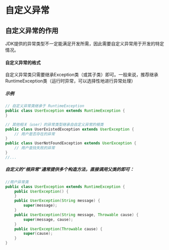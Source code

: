 # 自定义异常

## 自定义异常的作用

JDK提供的异常类型不一定能满足开发所需，因此需要自定义异常用于开发的特定情况。

#### 自定义异常的格式

自定义异常类只需要继承Exception类（或其子类）即可。一般来说，推荐继承RuntimeException类（运行时异常，可以选择性地进行异常处理）

##### 示例

```java
// 自定义异常类继承于 RuntimeException
public class UserException extends RuntimeException {
}

// 其他相关（user）的异常类型继承自自定义异常的根类
public class UserExistedException extends UserException {
    // 用户是否存在的异常
}
public class UserNotFoundException extends UserException {
    // 用户查找失败的异常
}
//...
```

##### 自定义的“根异常”通常提供多个构造方法，直接调用父类的即可： 

```java
//用户异常类
public class UserException extends RuntimeException {
    public UserException() {
    }
    public UserException(String message) {
        super(message);
    }
    public UserException(String message, Throwable cause) {
        super(message, cause);
    }
    public UserException(Throwable cause) {
        super(cause);
    }
}
```